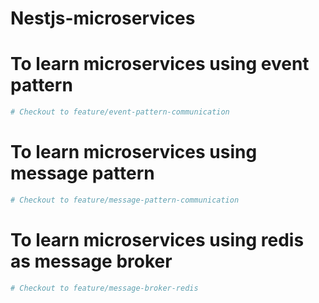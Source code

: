 # Nestjs-microservices

# To learn microservices using event pattern
``` bash
# Checkout to feature/event-pattern-communication
```

# To learn microservices using message pattern
``` bash
# Checkout to feature/message-pattern-communication
```


# To learn microservices using redis as message broker
``` bash
# Checkout to feature/message-broker-redis
```
